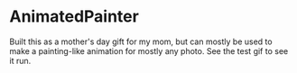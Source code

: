 # AnimatedPainter
Built this as a mother's day gift for my mom, but can mostly be used to make a painting-like animation for mostly any photo.
See the test gif to see it run.
